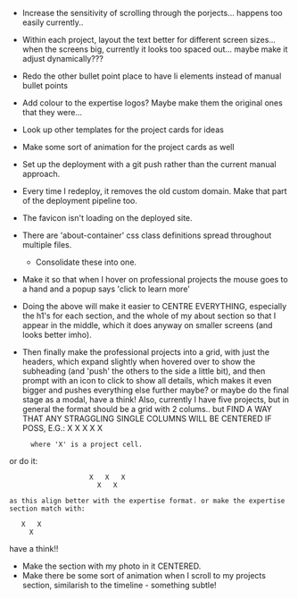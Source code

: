 - Increase the sensitivity of scrolling through the porjects... happens too easily currently..
- Within each project, layout the text better for different screen sizes... when the screens big, currently it looks too spaced out... maybe make it adjust dynamically???
- Redo the other bullet point place to have li elements instead of manual bullet points
- Add colour to the expertise logos? Maybe make them the original ones that they were...
- Look up other templates for the project cards for ideas 
- Make some sort of animation for the project cards as well
- Set up the deployment with a git push rather than the current manual approach.
- Every time I redeploy, it removes the old custom domain. Make that part of the deployment pipeline too.
- The favicon isn't loading on the deployed site.
- There are 'about-container' css class definitions spread throughout multiple files.
  - Consolidate these into one.
- Make it so that when I hover on professional projects the mouse goes to a hand and a popup says 'click to learn more' 
- Doing the above will make it easier to CENTRE EVERYTHING, especially the h1's for each section,
  and the whole of my about section so that I appear in the middle, which it does anyway on smaller
  screens (and looks better imho).
- Then finally make the professional projects into a grid, with just the headers, which expand slightly
  when hovered over to show the subheading (and 'push' the others to the side a little bit), and then prompt
  with an icon to click to show all details, which makes it even bigger and pushes everything else further
  maybe? or maybe do the final stage as a modal, have a think! Also, currently I have five projects,
  but in general the format should be a grid with 2 colums.. but FIND A WAY THAT ANY STRAGGLING SINGLE
  COLUMNS WILL BE CENTERED IF POSS, E.G.:
                        X   X
                        X   X
                          X

        where 'X' is a project cell.

or do it:
  
                        X   X   X
                          X   X

    as this align better with the expertise format. or make the expertise section match with:

       X   X
         X

   have a think!!

- Make the section with my photo in it CENTERED.
- Make there be some sort of animation when I scroll to my projects section,
  similarish to the timeline - something subtle!


